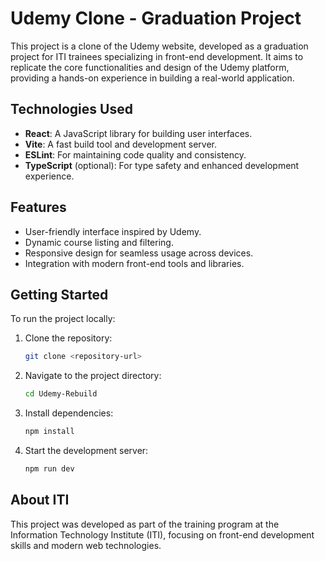 # Udemy Clone - Graduation Project

This project is a clone of the Udemy website, developed as a graduation project for ITI trainees specializing in front-end development. It aims to replicate the core functionalities and design of the Udemy platform, providing a hands-on experience in building a real-world application.

## Technologies Used

- **React**: A JavaScript library for building user interfaces.
- **Vite**: A fast build tool and development server.
- **ESLint**: For maintaining code quality and consistency.
- **TypeScript** (optional): For type safety and enhanced development experience.

## Features

- User-friendly interface inspired by Udemy.
- Dynamic course listing and filtering.
- Responsive design for seamless usage across devices.
- Integration with modern front-end tools and libraries.

## Getting Started

To run the project locally:

1. Clone the repository:
   ```bash
   git clone <repository-url>
   ```
2. Navigate to the project directory:
   ```bash
   cd Udemy-Rebuild
   ```
3. Install dependencies:
   ```bash
   npm install
   ```
4. Start the development server:
   ```bash
   npm run dev
   ```

## About ITI

This project was developed as part of the training program at the Information Technology Institute (ITI), focusing on front-end development skills and modern web technologies.
